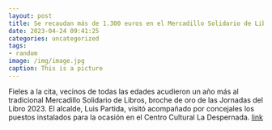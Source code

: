 ```yaml
---
layout: post
title: Se recaudan más de 1.300 euros en el Mercadillo Solidario de Libros
date: 2023-04-24 09:41:25
categories: uncategorized
tags:
- random
image: /img/image.jpg
caption: This is a picture
---
```

Fieles a la cita, vecinos de todas las edades acudieron un año más al tradicional Mercadillo Solidario de Libros, broche de oro de las Jornadas del Libro 2023. El alcalde, Luis Partida, visitó acompañado por concejales los puestos instalados para la ocasión en el Centro Cultural La Despernada.  [link](https://www.ayto-villacanada.es/tu-ayuntamiento/se-recaudan-mas-de-1-300-euros-en-el-mercadillo-solidario-de-libros/)
